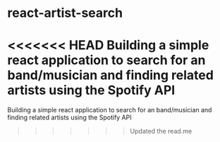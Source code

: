 # react-artist-search
<<<<<<< HEAD
Building a simple react application to search for an band/musician and finding related artists using the Spotify API
=======
Building a simple react application to search for an band/musician and finding related artists using the Spotify API
>>>>>>> Updated the read.me
